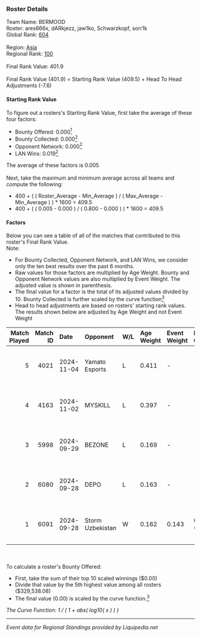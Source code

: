 ### Roster Details<br />
Team Name: BERMOOD<br />
Roster: ares666x, dARkjezz, jaw1ko, Schwarzkopf, sorr1k<br />
Global Rank: [604](../standings_global.md)<br />
<br />
Region: [Asia]( ../standings_asia.md)<br />
Regional Rank: [100]( ../standings_asia.md)<br />
<br />
Final Rank Value:  401.9<br />
<br />
Final Rank Value (401.9) = Starting Rank Value (409.5) + Head To Head Adjustments (-7.6)<br />

#### Starting Rank Value<br />
To figure out a rosters's Starting Rank Value, first take the average of these four factors:<br />
- Bounty Offered: 0.000[<sup>1</sup>](#table2)
- Bounty Collected: 0.000[<sup>2</sup>](#table1)
- Opponent Network: 0.000[<sup>2</sup>](#table1)
- LAN Wins: 0.019[<sup>2</sup>](#table1)

The average of these factors is 0.005<br />
<br />
Next, take the maximum and minimum average across all teams and compute the following:<br />
- 400 + ( ( Roster_Average - Min_Average ) / ( Max_Average - Min_Average ) ) * 1600 = 409.5
- 400 + ( ( 0.005 - 0.000 ) / ( 0.800 - 0.000 ) ) * 1600 = 409.5


#### Factors<br />
Below you can see a table of all of the matches that contributed to this roster's Final Rank Value.<br />
Note:<br />

- For Bounty Collected, Opponent Network, and LAN Wins, we consider only the ten best results over the past 6 months.
- Raw values for those factors are multiplied by Age Weight. Bounty and Opponent Network values are also multiplied by Event Weight. The adjusted value is shown in parenthesis.
- The final value for a factor is the total of its adjusted values divided by 10. Bounty Collected is further scaled by the curve function[<sup>3</sup>](#curveFunction)
- Head to head adjustments are based on rosters' starting rank values. The results shown below are adjusted by Age Weight and not Event Weight
<span id="table1"></span><br />


| Match Played | Match ID | Date       | Opponent         | W/L | Age Weight | Event Weight | Bounty Collected | Opponent Network | LAN Wins  | H2H Adj. | Roster                                          |
| -: | -: | :- | :- | :- | :- | :- | :- | :- | :- | -: | :- |
|            5 |     4021 | 2024-11-04 | Yamato Esports   | L   | 0.411      | -            | -                | -                | -         |    -4.57 | ares666x, dARkjezz, jaw1ko, Schwarzkopf, sorr1k |
|            4 |     4163 | 2024-11-02 | MYSKILL          | L   | 0.397      | -            | -                | -                | -         |    -2.34 | ares666x, dARkjezz, jaw1ko, Schwarzkopf, sorr1k |
|            3 |     5998 | 2024-09-29 | BEZONE           | L   | 0.169      | -            | -                | -                | -         |    -2.58 | ares, dARkjezz, jaw1ko, lordsei, Schwarzkopf    |
|            2 |     6080 | 2024-09-28 | DEPO             | L   | 0.163      | -            | -                | -                | -         |    -0.60 | ares, dARkjezz, jaw1ko, lordsei, Schwarzkopf    |
|            1 |     6091 | 2024-09-28 | Storm Uzbekistan | W   | 0.162      | 0.143        | 0.000 (0.000)    | 0.000 (0.000)    | 1 (0.162) |     2.48 | ares, dARkjezz, jaw1ko, lordsei, Schwarzkopf    |

<br />
<span id="table2"></span><br />
To calculate a roster's Bounty Offered:<br />

- First, take the sum of their top 10 scaled winnings ($0.00)
- Divide that value by the 5th highest value among all rosters ($329,538.08)
- The final value (0.00) is scaled by the curve function.[<sup>3</sup>](#curveFunction)

<span id="curveFunction"></span>_The Curve Function: 1 / ( 1 + abs( log10( x ) ) )_<br />

---
_Event data for Regional Standings provided by Liquipedia.net_<br />
